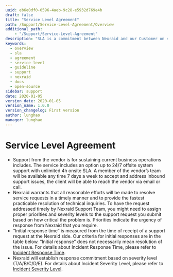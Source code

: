 ```yaml
---
uuid: eb6e0df0-0596-4aeb-9c28-e5932d769e4b
draft: false
title: "Service Level Agreement"
path: /Support/Service-Level-Agreement/Overview
additional_path:
    - "/Support/Service-Level-Agreement"
description: "SLA is a commitment between Nexraid and our Customer on various aspects of the service such as quality, availability, responsibilities."
keywords: 
  - overview
  - sla
  - agreement
  - service-level
  - guideline
  - support
  - nexraid
  - docs
  - open-source
sidebar: support
date: 2020-01-05
version_date: 2020-01-05
version_name: 1.0.0
version_changelog: First version
author: lunghao
manager: lunghao
---
```


# Service Level Agreement
* Support from the vendor is for sustaining current business operations includes. The service includes an option up to 24/7 offsite system support with unlimited 4h onsite SLA. A member of the vendor’s team will be available any time 7 days a week to accept and address inbound support issues, the client will be able to reach the vendor via email or call.
* Nexraid warrants that all reasonable efforts will be made to resolve service requests in a timely manner and to provide the fastest practicable resolution of technical inquiries. To have the request addressed timely by Nexraid Support Team, you might need to assign proper priorities and severity levels to the support request you submit based on how critical the problem is. Priorities indicate the urgency of response from Nexraid that you require.
* “Initial response time” is measured from the time of receipt of a support request at the Nexraid side. Our criteria for initial responses are in the table below. “Initial response” does not necessarily mean resolution of the issue. For details about Incident Response Time, please refer to [Incident Response Time](https://docs.nexraid.com/Service-Level-Agreement/Incident-Response-Time).
* Nexraid will establish response commitment based on severity level (T/A/B/C/D/E). For details about Incident Severity Level, please refer to [Incident Severity Level](https://docs.nexraid.com/Service-Level-Agreement/Incident-Severity-Level). 
